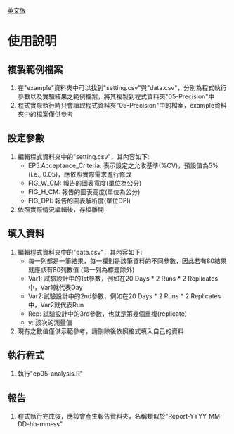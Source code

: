 [英文版](README.md)
# 使用說明
## 複製範例檔案
1. 在"example"資料夾中可以找到"setting.csv"與"data.csv"，分別為程式執行參數以及實驗結果之範例檔案，將其複製到程式資料夾"05-Precision"中
2. 程式實際執行時只會讀取程式資料夾"05-Precision"中的檔案，example資料夾中的檔案僅供參考

## 設定參數
1. 編輯程式資料夾中的"setting.csv"，其內容如下:
	- EP5.Acceptance_Criteria: 表示設定之允收基準(%CV)，預設值為5%(i.e., 0.05)，應依照實際需求進行修改
	- FIG\_W\_CM: 報告的圖表寬度(單位為公分)
	- FIG\_H\_CM: 報告的圖表高度(單位為公分)
	- FIG\_DPI: 報告的圖表解析度(單位DPI)
2. 依照實際情況編輯後，存檔離開

## 填入資料
1. 編輯程式資料夾中的"data.csv"，其內容如下:
	- 每一列都是一筆結果，每一欄則是該筆資料的不同參數，因此若有80結果就應該有80列數值 (第一列為標題除外)
	- Var1: 試驗設計中的1st參數，例如在20 Days * 2 Runs * 2 Replicates中，Var1就代表Day
	- Var2:試驗設計中的2nd參數，例如在20 Days * 2 Runs * 2 Replicates中，Var2就代表Run
	- Rep: 試驗設計中的3rd參數，也就是第幾個重複(replicate)
	- y: 該次的測量值
2. 現有之數值僅供示範參考，請刪除後依照格式填入自己的資料

## 執行程式
1. 執行"ep05-analysis.R"

## 報告
1. 程式執行完成後，應該會產生報告資料夾，名稱類似於"Report-YYYY-MM-DD-hh-mm-ss"